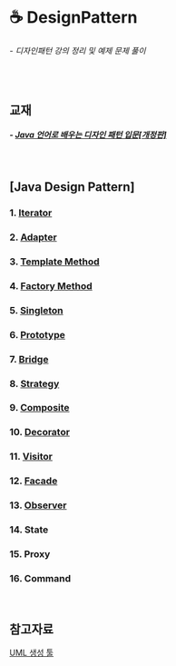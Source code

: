 # ☕ DesignPattern
###### - 디자인패턴 강의 정리 및 예제 문제 풀이
<br />

## 교재
##### - [Java 언어로 배우는 디자인 패턴 입문[개정판]](http://www.kyobobook.co.kr/product/detailViewKor.laf?mallGb=KOR&ejkGb=KOR&barcode=9788931436914)
<br />

## [Java Design Pattern]

### 1. [Iterator](./Iterator)
### 2. [Adapter](./Adapter)
### 3. [Template Method](./TemplateMethod)
### 4. [Factory Method](./FactoryMethod)
### 5. [Singleton](./Singleton)
### 6. [Prototype](./Prototype)
### 7. [Bridge](./Bridge)
### 8. [Strategy](./Strategy)
### 9. [Composite](./Composite)
### 10. [Decorator](./Decorator)
### 11. [Visitor](./Visitor)
### 12. [Facade](./Facade)
### 13. [Observer](./Observer)
### 14. State
### 15. Proxy
### 16. Command
<br />

## 참고자료
[UML 생성 툴](https://app.diagrams.net/)
